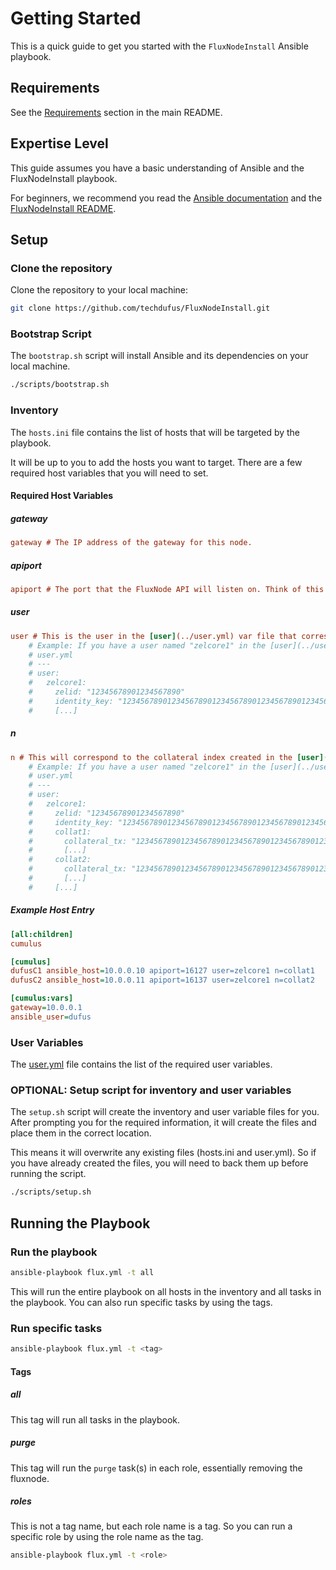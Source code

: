 Getting Started
===============

This is a quick guide to get you started with the `FluxNodeInstall` Ansible playbook.

## Requirements

See the [Requirements](../README.md#requirements) section in the main README.

## Expertise Level

This guide assumes you have a basic understanding of Ansible and the FluxNodeInstall playbook.

For beginners, we recommend you read the [Ansible documentation](https://docs.ansible.com/ansible/latest/index.html) and the [FluxNodeInstall README](../README.md).

## Setup

### Clone the repository

Clone the repository to your local machine:

```bash
git clone https://github.com/techdufus/FluxNodeInstall.git
```

### Bootstrap Script

The `bootstrap.sh` script will install Ansible and its dependencies on your local machine.

```bash
./scripts/bootstrap.sh
```

### Inventory

The `hosts.ini` file contains the list of hosts that will be targeted by the playbook.

It will be up to you to add the hosts you want to target. There are a few required host variables that you will need to set.

#### Required Host Variables

##### gateway

```ini
gateway # The IP address of the gateway for this node.
```

##### apiport

```ini
apiport # The port that the FluxNode API will listen on. Think of this as the UPnP Api Port.
```

##### user

```ini
user # This is the user in the [user](../user.yml) var file that corresponds with the Zelcore user and collateral information.
    # Example: If you have a user named "zelcore1" in the [user](../user.yml) var file, then you would put "zelcore1" here.
    # user.yml
    # ---
    # user:
    #   zelcore1:
    #     zelid: "12345678901234567890"
    #     identity_key: "1234567890123456789012345678901234567890123456789012345678901234"
    #     [...]
```

##### n

```ini
n # This will correspond to the collateral index created in the [user](../user.yml) var file.
    # Example: If you have a user named "zelcore1" in the [user](../user.yml) var file, and you have a several collateral items, you would put the corresponding one on the host.
    # user.yml
    # ---
    # user:
    #   zelcore1:
    #     zelid: "12345678901234567890"
    #     identity_key: "1234567890123456789012345678901234567890123456789012345678901234"
    #     collat1:
    #       collateral_tx: "1234567890123456789012345678901234567890123456789012345678901234"
    #       [...]
    #     collat2:
    #       collateral_tx: "1234567890123456789012345678901234567890123456789012345678901234"
    #       [...]
    #     [...]
```

##### Example Host Entry

```ini
[all:children]
cumulus

[cumulus]
dufusC1 ansible_host=10.0.0.10 apiport=16127 user=zelcore1 n=collat1
dufusC2 ansible_host=10.0.0.11 apiport=16137 user=zelcore1 n=collat2

[cumulus:vars]
gateway=10.0.0.1
ansible_user=dufus
```

### User Variables

The [user.yml](../user.yml) file contains the list of the required user variables.

### OPTIONAL: Setup script for inventory and user variables

The `setup.sh` script will create the inventory and user variable files for you. After prompting you for the required information, it will create the files and place them in the correct location.

This means it will overwrite any existing files (hosts.ini and user.yml). So if you have already created the files, you will need to back them up before running the script.

```bash
./scripts/setup.sh
```

## Running the Playbook

### Run the playbook

```bash
ansible-playbook flux.yml -t all
```
This will run the entire playbook on all hosts in the inventory and all tasks in the playbook. You can also run specific tasks by using the tags.

### Run specific tasks

```bash
ansible-playbook flux.yml -t <tag>
```

#### Tags

##### all

This tag will run all tasks in the playbook.

##### purge

This tag will run the `purge` task(s) in each role, essentially removing the fluxnode.

##### roles

This is not a tag name, but each role name is a tag. So you can run a specific role by using the role name as the tag.

```bash
ansible-playbook flux.yml -t <role>
```
